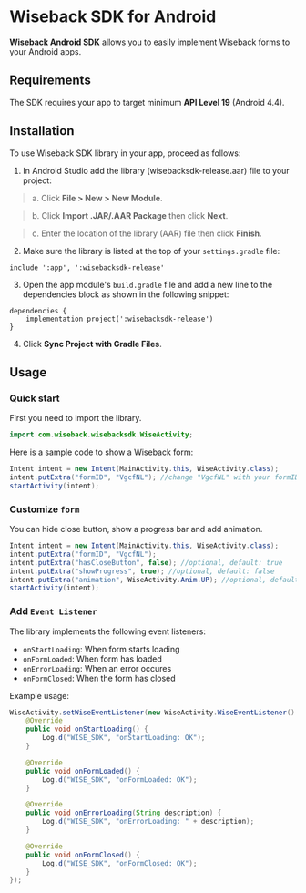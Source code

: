 # Wiseback SDK for Android
**Wiseback Android SDK** allows you to easily implement Wiseback forms to your Android apps.

## Requirements
The SDK requires your app to target minimum **API Level 19** (Android 4.4).

## Installation
To use Wiseback SDK library in your app, proceed as follows:
1. In Android Studio add the library (wisebacksdk-release.aar) file to your project:

> a. Click **File > New > New Module**.
  
> b. Click **Import .JAR/.AAR Package** then click **Next**.
  
> c. Enter the location of the library (AAR) file then click **Finish**.

2. Make sure the library is listed at the top of your `settings.gradle` file:
```
include ':app', ':wisebacksdk-release'
```

3. Open the app module's `build.gradle` file and add a new line to the dependencies block as shown in the following snippet:
```
dependencies {
    implementation project(':wisebacksdk-release')
}
```

4. Click **Sync Project with Gradle Files**.


## Usage

### Quick start

First you need to import the library.
```java
import com.wiseback.wisebacksdk.WiseActivity;
```

Here is a sample code to show a Wiseback form:
```java
Intent intent = new Intent(MainActivity.this, WiseActivity.class);
intent.putExtra("formID", "VgcfNL"); //change "VgcfNL" with your formID
startActivity(intent);
```

### Customize `form`
You can hide close button, show a progress bar and add animation.
```java
Intent intent = new Intent(MainActivity.this, WiseActivity.class);
intent.putExtra("formID", "VgcfNL");
intent.putExtra("hasCloseButton", false); //optional, default: true
intent.putExtra("showProgress", true); //optional, default: false
intent.putExtra("animation", WiseActivity.Anim.UP); //optional, default: Anim.DEFAULT
startActivity(intent);
```

### Add `Event Listener`
The library implements the following event listeners:
* `onStartLoading`: When form starts loading
* `onFormLoaded`: When form has loaded
* `onErrorLoading`: When an error occures
* `onFormClosed`: When the form has closed

Example usage:
```java
WiseActivity.setWiseEventListener(new WiseActivity.WiseEventListener() {
    @Override
    public void onStartLoading() {
        Log.d("WISE_SDK", "onStartLoading: OK");
    }

    @Override
    public void onFormLoaded() {
        Log.d("WISE_SDK", "onFormLoaded: OK");
    }

    @Override
    public void onErrorLoading(String description) {
        Log.d("WISE_SDK", "onErrorLoading: " + description);
    }

    @Override
    public void onFormClosed() {
        Log.d("WISE_SDK", "onFormClosed: OK");
    }
});
```
